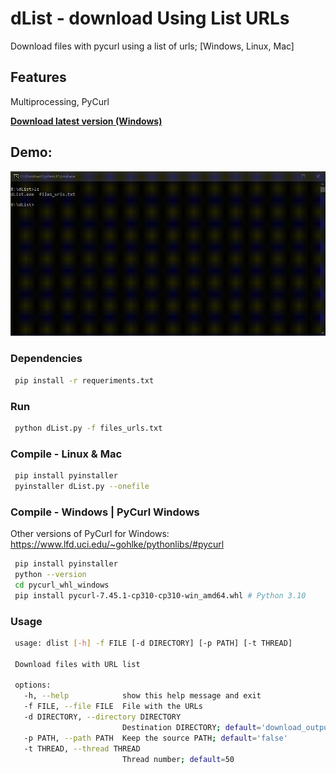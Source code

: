 # dList - download Using List URLs


Download files with pycurl using a list of urls; [Windows, Linux, Mac]

## Features
Multiprocessing, PyCurl


[**Download latest version (Windows)**](https://github.com/raylan-oliveira/dList/releases/latest)
## Demo:
![Demon](https://raw.githubusercontent.com/raylan-oliveira/demos/main/demos/dList.gif)

### Dependencies
   ```sh
	pip install -r requeriments.txt
   ```
   
### Run
   ```sh
	python dList.py -f files_urls.txt
   ```
	
### Compile - Linux & Mac
   ```sh
	pip install pyinstaller
	pyinstaller dList.py --onefile	
   ```
### Compile - Windows | PyCurl Windows
Other versions of PyCurl for Windows: https://www.lfd.uci.edu/~gohlke/pythonlibs/#pycurl
   ```sh
	pip install pyinstaller
	python --version	
	cd pycurl_whl_windows
	pip install pycurl-7.45.1-cp310-cp310-win_amd64.whl # Python 3.10
   ```
### Usage
   ```sh
	usage: dlist [-h] -f FILE [-d DIRECTORY] [-p PATH] [-t THREAD]

    Download files with URL list

    options:
      -h, --help            show this help message and exit
      -f FILE, --file FILE  File with the URLs
      -d DIRECTORY, --directory DIRECTORY
                            Destination DIRECTORY; default='download_output'
      -p PATH, --path PATH  Keep the source PATH; default='false'
      -t THREAD, --thread THREAD
                            Thread number; default=50
